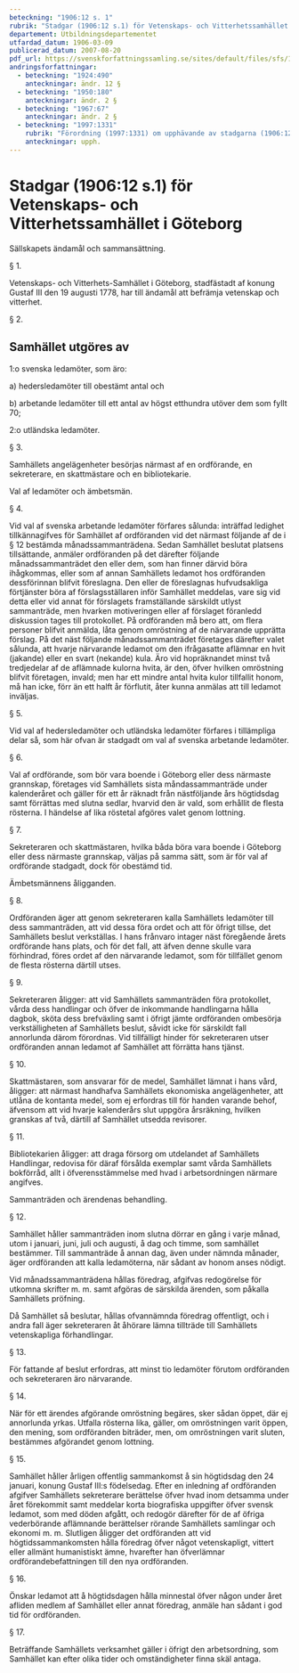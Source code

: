 ```yaml
---
beteckning: "1906:12 s. 1"
rubrik: "Stadgar (1906:12 s.1) för Vetenskaps- och Vitterhetssamhället i Göteborg"
departement: Utbildningsdepartementet
utfardad_datum: 1906-03-09
publicerad_datum: 2007-08-20
pdf_url: https://svenskforfattningssamling.se/sites/default/files/sfs/1906-03/SFS1906-12.pdf
andringsforfattningar:
  - beteckning: "1924:490"
    anteckningar: ändr. 12 §
  - beteckning: "1950:180"
    anteckningar: ändr. 2 §
  - beteckning: "1967:67"
    anteckningar: ändr. 2 §
  - beteckning: "1997:1331"
    rubrik: "Förordning (1997:1331) om upphävande av stadgarna (1906:12 s. 1) för Vetenskaps- och Vitterhetssamhället i Göteborg"
    anteckningar: upph.
---
```


# Stadgar (1906:12 s.1) för Vetenskaps- och Vitterhetssamhället i Göteborg

Sällskapets ändamål och sammansättning.

§ 1.

Vetenskaps- och Vitterhets-Samhället i Göteborg, stadfästadt af konung Gustaf III den 19 augusti 1778, har till ändamål att befrämja vetenskap och vitterhet.

§ 2.

## Samhället utgöres av

1:o svenska ledamöter, som äro:

a) hedersledamöter till obestämt antal och

b) arbetande ledamöter till ett antal av högst etthundra utöver dem som fyllt 70;

2:o utländska ledamöter.

§ 3.

Samhällets angelägenheter besörjas närmast af en ordförande, en sekreterare, en skattmästare och en bibliotekarie.

Val af ledamöter och ämbetsmän.

§ 4.

Vid val af svenska arbetande ledamöter förfares sålunda: inträffad ledighet tillkännagifves för Samhället af ordföranden vid det närmast följande af de i § 12 bestämda månadssammanträdena. Sedan Samhället beslutat platsens tillsättande, anmäler ordföranden på det därefter följande månadssammanträdet den eller dem, som han finner därvid böra ihågkommas, eller som af annan Samhällets ledamot hos ordföranden dessförinnan blifvit föreslagna. Den eller de föreslagnas hufvudsakliga förtjänster böra af förslagsställaren inför Samhället meddelas, vare sig vid detta eller vid annat för förslagets framställande särskildt utlyst sammanträde, men hvarken motiveringen eller af förslaget föranledd diskussion tages till protokollet. På ordföranden må bero att, om flera personer blifvit anmälda, låta genom omröstning af de närvarande upprätta förslag. På det näst följande månadssammanträdet företages därefter valet sålunda, att hvarje närvarande ledamot om den ifrågasatte aflämnar en hvit (jakande) eller en svart (nekande) kula. Äro vid hopräknandet minst två tredjedelar af de aflämnade kulorna hvita, är den, öfver hvilken omröstning blifvit företagen, invald; men har ett mindre antal hvita kulor tillfallit honom, må han icke, förr än ett halft år förflutit, åter kunna anmälas att till ledamot inväljas.

§ 5.

Vid val af hedersledamöter och utländska ledamöter förfares i tillämpliga delar så, som här ofvan är stadgadt om val af svenska arbetande ledamöter.

§ 6.

Val af ordförande, som bör vara boende i Göteborg eller dess närmaste grannskap, företages vid Samhällets sista måndassammanträde under kalenderåret och gäller för ett år räknadt från nästföljande års högtidsdag samt förrättas med slutna sedlar, hvarvid den är vald, som erhållit de flesta rösterna. I händelse af lika röstetal afgöres valet genom lottning.

§ 7.

Sekreteraren och skattmästaren, hvilka båda böra vara boende i Göteborg eller dess närmaste grannskap, väljas på samma sätt, som är för val af ordförande stadgadt, dock för obestämd tid.

Ämbetsmännens åligganden.

§ 8.

Ordföranden äger att genom sekreteraren kalla Samhällets ledamöter till dess sammanträden, att vid dessa föra ordet och att för öfrigt tillse, det Samhällets beslut verkställas. I hans frånvaro intager näst föregående årets ordförande hans plats, och för det fall, att äfven denne skulle vara förhindrad, föres ordet af den närvarande ledamot, som för tillfället genom de flesta rösterna därtill utses.

§ 9.

Sekreteraren åligger: att vid Samhällets sammanträden föra protokollet, vårda dess handlingar och öfver de inkommande handlingarna hålla dagbok, sköta dess brefväxling samt i öfrigt jämte ordföranden ombesörja verkställigheten af Samhällets beslut, såvidt icke för särskildt fall annorlunda därom förordnas. Vid tillfälligt hinder för sekreteraren utser ordföranden annan ledamot af Samhället att förrätta hans tjänst.

§ 10.

Skattmästaren, som ansvarar för de medel, Samhället lämnat i hans vård, åligger: att närmast handhafva Samhällets ekonomiska angelägenheter, att utlåna de kontanta medel, som ej erfordras till för handen varande behof, äfvensom att vid hvarje kalenderårs slut uppgöra årsräkning, hvilken granskas af två, därtill af Samhället utsedda revisorer.

§ 11.

Bibliotekarien åligger: att draga försorg om utdelandet af Samhällets Handlingar, redovisa för däraf försålda exemplar samt vårda Samhällets bokförråd, allt i öfverensstämmelse med hvad i arbetsordningen närmare angifves.

Sammanträden och ärendenas behandling.

§ 12.

Samhället håller sammanträden inom slutna dörrar en gång i varje månad, utom i januari, juni, juli och augusti, å dag och timme, som samhället bestämmer. Till sammanträde å annan dag, även under nämnda månader, äger ordföranden att kalla ledamöterna, när sådant av honom anses nödigt.

Vid månadssammanträdena hållas föredrag, afgifvas redogörelse för utkomna skrifter m. m. samt afgöras de särskilda ärenden, som påkalla Samhällets pröfning.

Då Samhället så beslutar, hållas ofvannämnda föredrag offentligt, och i andra fall äger sekreteraren åt åhörare lämna tillträde till Samhällets vetenskapliga förhandlingar.

§ 13.

För fattande af beslut erfordras, att minst tio ledamöter förutom ordföranden och sekreteraren äro närvarande.

§ 14.

När för ett ärendes afgörande omröstning begäres, sker sådan öppet, där ej annorlunda yrkas. Utfalla rösterna lika, gäller, om omröstningen varit öppen, den mening, som ordföranden biträder, men, om omröstningen varit sluten, bestämmes afgörandet genom lottning.

§ 15.

Samhället håller årligen offentlig sammankomst å sin högtidsdag den 24 januari, konung Gustaf III:s födelsedag. Efter en inledning af ordföranden afgifver Samhällets sekreterare berättelse öfver hvad inom detsamma under året förekommit samt meddelar korta biografiska uppgifter öfver svensk ledamot, som med döden afgått, och redogör därefter för de af öfriga vederbörande aflämnande berättelser rörande Samhällets samlingar och ekonomi m. m. Slutligen åligger det ordföranden att vid högtidssammankomsten hålla föredrag öfver något vetenskapligt, vittert eller allmänt humanistiskt ämne, hvarefter han öfverlämnar ordförandebefattningen till den nya ordföranden.

§ 16.

Önskar ledamot att å högtidsdagen hålla minnestal öfver någon under året afliden medlem af Samhället eller annat föredrag, anmäle han sådant i god tid för ordföranden.

§ 17.

Beträffande Samhällets verksamhet gäller i öfrigt den arbetsordning, som Samhället kan efter olika tider och omständigheter finna skäl antaga.